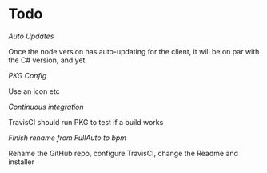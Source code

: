 # Todo

*Auto Updates*

Once the node version has auto-updating for the client, it will be on par with
the C# version, and yet

*PKG Config*

Use an icon etc

*Continuous integration*

TravisCI should run PKG to test if a build works

*Finish rename from FullAuto to bpm*

Rename the GitHub repo, configure TravisCI, change the Readme and installer
